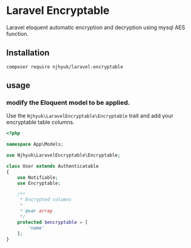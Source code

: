 # Laravel Encryptable

Laravel eloquent automatic encryption and decryption using mysql AES function.

## Installation

```
composer require njhyuk/laravel-encryptable
```

## usage

### modify the Eloquent model to be applied.

Use the `Njhyuk\LaravelEncryptable\Encryptable` trait and add your encryptable table columns.

```php
<?php

namespace App\Models;

use Njhyuk\LaravelEncryptable\Encryptable;

class User extends Authenticatable
{
    use Notifiable;
    use Encryptable;

    /**
     * Encrypted columns
     * 
     * @var array
     */
    protected $encryptable = [
        'name'
    ];
}    
```